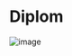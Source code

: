 # Diplom
![image](https://github.com/user-attachments/assets/9368efa2-5112-4e19-92f3-ae2e48eb4372)


